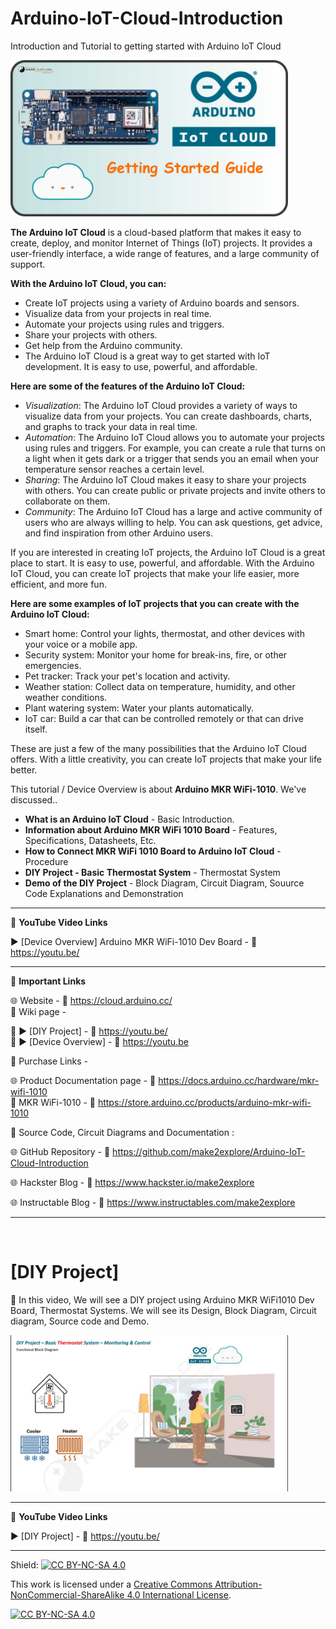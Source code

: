 # Arduino-IoT-Cloud-Introduction
Introduction and Tutorial to getting started with Arduino IoT Cloud  
  
<img src="/Images/m2e-Arduino-IoT-YT-thumb.jpg" height="250" >  

  
**The Arduino IoT Cloud** is a cloud-based platform that makes it easy to create, deploy, and monitor Internet of Things (IoT) projects. It provides a user-friendly interface, a wide range of features, and a large community of support.  

**With the Arduino IoT Cloud, you can:**  

- Create IoT projects using a variety of Arduino boards and sensors.
- Visualize data from your projects in real time.
- Automate your projects using rules and triggers.
- Share your projects with others.
- Get help from the Arduino community.
- The Arduino IoT Cloud is a great way to get started with IoT development. It is easy to use, powerful, and affordable.

**Here are some of the features of the Arduino IoT Cloud:**  

- *Visualization*: The Arduino IoT Cloud provides a variety of ways to visualize data from your projects. You can create dashboards, charts, and graphs to track your data in real time.
- *Automation*: The Arduino IoT Cloud allows you to automate your projects using rules and triggers. For example, you can create a rule that turns on a light when it gets dark or a trigger that sends you an email when your temperature sensor reaches a certain level.
- *Sharing*: The Arduino IoT Cloud makes it easy to share your projects with others. You can create public or private projects and invite others to collaborate on them.
- *Community*: The Arduino IoT Cloud has a large and active community of users who are always willing to help. You can ask questions, get advice, and find inspiration from other Arduino users.  

If you are interested in creating IoT projects, the Arduino IoT Cloud is a great place to start. It is easy to use, powerful, and affordable. With the Arduino IoT Cloud, you can create IoT projects that make your life easier, more efficient, and more fun.  

**Here are some examples of IoT projects that you can create with the Arduino IoT Cloud:**  

- Smart home: Control your lights, thermostat, and other devices with your voice or a mobile app.
- Security system: Monitor your home for break-ins, fire, or other emergencies.
- Pet tracker: Track your pet's location and activity.
- Weather station: Collect data on temperature, humidity, and other weather conditions.
- Plant watering system: Water your plants automatically.
- IoT car: Build a car that can be controlled remotely or that can drive itself.  

These are just a few of the many possibilities that the Arduino IoT Cloud offers. With a little creativity, you can create IoT projects that make your life better.


This tutorial / Device Overview is about **Arduino MKR WiFi-1010**. We've discussed..  
- **What is an Arduino IoT Cloud** - Basic Introduction. 
- **Information about Arduino MKR WiFi 1010 Board** - Features, Specifications, Datasheets, Etc.  
- **How to Connect MKR WiFi 1010 Board to Arduino IoT Cloud** - Procedure
- **DIY Project -  Basic Thermostat System** - Thermostat System
- **Demo of the DIY Project**  - Block Diagram, Circuit Diagram, Souurce Code Explanations and Demonstration  


------------------------------------------------------------------------------------------------------

📕 **YouTube Video Links**  

▶️ [Device Overview] Arduino MKR WiFi-1010 Dev Board   - 🔗 https://youtu.be/

-------------------------------------------------------------------------------------------------------
📒 **Important Links**  
 
🌐 Website - 🔗 https://cloud.arduino.cc/  
📜 Wiki page - 

📌 ▶️ [DIY Project]  - 🔗 https://youtu.be/  
📌 ▶️ [Device Overview] - 🔗 https://youtu.be   

🔴 Purchase Links -  

🌐 Product Documentation page - 🔗 https://docs.arduino.cc/hardware/mkr-wifi-1010    
🛒 MKR WiFi-1010  -  🔗 https://store.arduino.cc/products/arduino-mkr-wifi-1010   


📜 Source Code, Circuit Diagrams and Documentation :  

🌐 GitHub Repository - 🔗 https://github.com/make2explore/Arduino-IoT-Cloud-Introduction  
  
🌐 Hackster Blog - 🔗 https://www.hackster.io/make2explore  
  
🌐 Instructable Blog - 🔗 https://www.instructables.com/make2explore  

------------------------------------------------------------------------------------------  

<br />

# [DIY Project]

🚩  In this video, We will see a DIY project using Arduino MKR WiFi1010 Dev Board, Thermostat Systems. We will see its Design, Block Diagram, Circuit diagram, Source code and Demo.    
 
 <img src="/Images/m2e-ThermoStat-sym.jpg" height="250" >

 ------------------------------------------------------------------------------------------------------

📕 **YouTube Video Links**  

▶️ [DIY Project]  - 🔗 https://youtu.be/

------------------------------------------------------------------------------------------  

Shield: [![CC BY-NC-SA 4.0][cc-by-nc-sa-shield]][cc-by-nc-sa]

This work is licensed under a
[Creative Commons Attribution-NonCommercial-ShareAlike 4.0 International License][cc-by-nc-sa].

[![CC BY-NC-SA 4.0][cc-by-nc-sa-image]][cc-by-nc-sa]

[cc-by-nc-sa]: http://creativecommons.org/licenses/by-nc-sa/4.0/
[cc-by-nc-sa-image]: https://licensebuttons.net/l/by-nc-sa/4.0/88x31.png
[cc-by-nc-sa-shield]: https://img.shields.io/badge/License-CC%20BY--NC--SA%204.0-lightgrey.svg